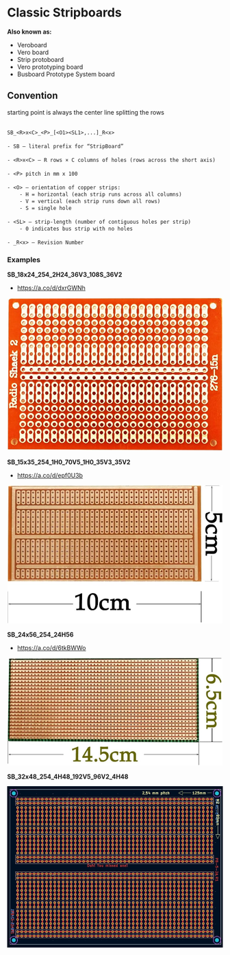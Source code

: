 # Classic Stripboards

**Also known as:**

- Veroboard
- Vero board
- Strip protoboard
- Vero prototyping board
- Busboard Prototype System board

## Convention

starting point is always the center line splitting the rows

```

SB_<R>x<C>_<P>_[<O1><SL1>,...]_R<x>

- SB — literal prefix for “StripBoard”

- <R>x<C> — R rows × C columns of holes (rows across the short axis)

- <P> pitch in mm x 100

- <O> — orientation of copper strips:
    - H = horizontal (each strip runs across all columns)
    - V = vertical (each strip runs down all rows)
    - S = single hole

- <SL> — strip-length (number of contiguous holes per strip)
    - 0 indicates bus strip with no holes

- _R<x> — Revision Number

```

### Examples

**SB_18x24_254_2H24_36V3_108S_36V2**

- https://a.co/d/dxrGWNh

![alt text](strip_example2.jpg)

**SB_15x35_254_1H0_70V5_1H0_35V3_35V2**

- https://a.co/d/epf0U3b

![alt text](strip_example1.jpg)

**SB_24x56_254_24H56**

- https://a.co/d/6tkBWWo

![alt text](strip_example3.png)

**SB_32x48_254_4H48_192V5_96V2_4H48**

![alt text](strip_example4.jpg)

